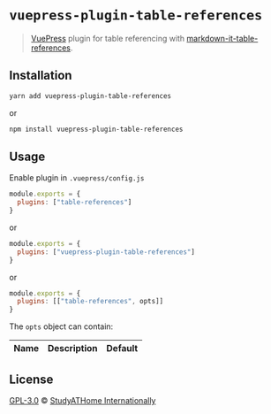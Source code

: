# `vuepress-plugin-table-references`

> [VuePress](https://vuepress.vuejs.org/) plugin for table referencing with [markdown-it-table-references](https://www.npmjs.com/package/markdown-it-table-references).

## Installation

```sh
yarn add vuepress-plugin-table-references
```

or

```sh
npm install vuepress-plugin-table-references
```

## Usage

Enable plugin in `.vuepress/config.js`

```js
module.exports = {
  plugins: ["table-references"]
}
```

or

```js
module.exports = {
  plugins: ["vuepress-plugin-table-references"]
}
```

or

```js
module.exports = {
  plugins: [["table-references", opts]]
}
```

The `opts` object can contain:

| Name | Description | Default |
| ---- | ----------- | ------- |

## License

[GPL-3.0](https://github.com/studyathome-internationally/vuepress-plugins/blob/master/LICENSE) &copy; [StudyATHome Internationally](https://github.com/studyathome-internationally/)
